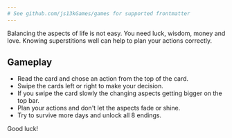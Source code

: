 ```yaml
---
# See github.com/js13kGames/games for supported frontmatter
---
```

Balancing the aspects of life is not easy. You need luck, wisdom, money and love. Knowing superstitions well can help to plan your actions correctly.

## Gameplay
- Read the card and chose an action from the top of the card.
- Swipe the cards left or right to make your decision.
- If you swipe the card slowly the changing aspects getting bigger on the top bar.
- Plan your actions and don't let the aspects fade or shine.
- Try to survive more days and unlock all 8 endings.

Good luck!
